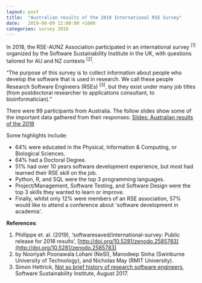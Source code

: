 ```yaml
---
layout: post
title:  "Australian results of the 2018 International RSE Survey"
date:   2019-08-09 12:00:00 +1000
categories: survey 2018
---
```


In 2018, the RSE-AUNZ Association participated in an international 
survey <sup>[1]</sup> organized by the Software Sustainability Institute
 in the UK, with questions tailored for AU and NZ contexts 
 <sup>[2]</sup>.

“The purpose of this survey is to collect information about people who 
develop the software that is used in research. We call these people 
Research Software Engineers (RSEs) <sup>[3]</sup>, but they exist under 
many job titles (from postdoctoral researcher to applications consultant,
 to bioinformatician).”

There were 99 participants from Australia. The follow slides show some 
of the important data gathered from their responses: 
[Slides: Australian results of the 2018](/assets/RSE_Survey_2018_AU_v3.pdf)

Some highlights include: 
  -  64% were educated in the Physical, Information & Computing, or Biological Sciences.
  -  64% had a Doctoral Degree.
  -  51% had over 10 years software development experience, but most had learned their RSE skill on the job.
  -  Python, R, and SQL were the top 3 programming languages.
  -  Project/Management, Software Testing, and Software Design were the top 3 skills they wanted to learn or improve.
  -  Finally, whilst only 12% were members of an RSE association, 57% would like to attend a conference about 'software development in academia'.

**References**:

1. Phillippe et. al. (2019), ‘softwaresaved/international-survey: Public release for 2018 results’, [http://doi.org/10.5281/zenodo.2585783](http://doi.org/10.5281/zenodo.2585783)
2. by Nooriyah Poonawala Lohani (NeSI), Manodeep Sinha (Swinburne University of Technology), and Nicholas May (RMIT University).
3. Simon Hettrick, [Not so brief history of research software engineers](https://www.software.ac.uk/blog/2016-11-17-not-so-brief-history-research-software-engineers), Software Sustainability Institute, August 2017.



